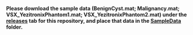 **Please download the sample data (BenignCyst.mat; Malignancy.mat; VSX_YezitronixPhantom1.mat; VSX_YezitronixPhantom2.mat) under the [releases](https://github.com/rehmanali1994/WaveformInversionUST/releases) tab for this repository, and place that data in the [SampleData](https://github.com/rehmanali1994/WaveformInversionUST/tree/main/SampleData/) folder.**